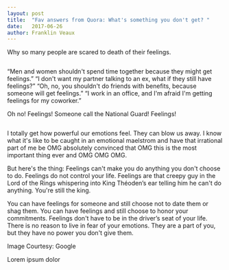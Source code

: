 ```yaml
---
layout: post
title:  "Fav answers from Quora: What's something you don't get? "
date:   2017-06-26
author: Franklin Veaux
---
```


<p class="intro"><span class="dropcap">W</span>hy so many people are scared to death of their feelings.</p>

<img src="{{ 'https://i.ytimg.com/vi/p97kSsORsDE/maxresdefault.jpg' | prepend: site.baseurl }}" alt="">

“Men and women shouldn't spend time together because they might get feelings.” “I don't want my partner talking to an ex, what if they still have feelings?” “Oh, no, you shouldn't do friends with benefits, because someone will get feelings.” “I work in an office, and I'm afraid I'm getting feelings for my coworker.”

Oh no! Feelings! Someone call the National Guard! Feelings!

<img src="{{ 'https://s-media-cache-ak0.pinimg.com/originals/26/e4/46/26e446488877d0225b0280680c33c936.jpg' | prepend: site.baseurl }}" alt="">

I totally get how powerful our emotions feel. They can blow us away. I know what it's like to be caught in an emotional maelstrom and have that irrational part of me be OMG absolutely convinced that OMG this is the most important thing ever and OMG OMG OMG.

But here's the thing: Feelings can't make you do anything you don't choose to do. Feelings do not control your life. Feelings are that creepy guy in the Lord of the Rings whispering into King Théoden’s ear telling him he can't do anything. You're still the king.

You can have feelings for someone and still choose not to date them or shag them. You can have feelings and still choose to honor your commitments. Feelings don't have to be in the driver’s seat of your life. There is no reason to live in fear of your emotions. They are a part of you, but they have no power you don't give them.

Image Courtesy: Google

Lorem ipsum dolor 

